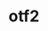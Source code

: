 ---
title: "otf2"
layout: cache
categories: [package, develop-2023-10-15]
meta: {"versions": ["2.3"], "compilers": ["cce@=15.0.1", "gcc@=11.4.0", "gcc@=9.4.0", "oneapi@=2023.2.1"], "oss": ["rhel8", "ubuntu20.04"], "platforms": ["linux"], "targets": ["neoverse_v1", "ppc64le", "x86_64_v3", "zen4"], "stacks": ["e4s", "e4s-cray-rhel", "e4s-neoverse_v1", "e4s-oneapi", "e4s-power", "e4s-rocm-external", "root"], "num_specs": 5, "num_specs_by_stack": {"e4s-cray-rhel": 1, "root": 5, "e4s-neoverse_v1": 1, "e4s-power": 1, "e4s": 1, "e4s-rocm-external": 1, "e4s-oneapi": 1}}
spec_details: [{"hash": "uvcaldxgiowcfzqssprxwarwa2wamjj2", "compiler": "cce@=15.0.1", "versions": ["2.3"], "os": "rhel8", "platform": "linux", "target": "zen4", "variants": ["build_system=autotools", "patches=7e56d93"], "stacks": ["e4s-cray-rhel", "root"], "size": "-", "tarball": "https://binaries.spack.io/releases/develop-2023-10-15/build_cache/linux-rhel8-zen4/cce-15.0.1/otf2-2.3/linux-rhel8-zen4-cce-15.0.1-otf2-2.3-uvcaldxgiowcfzqssprxwarwa2wamjj2.spack"}, {"hash": "hqwlsfjo6lxqj4d22spungm6pl6gotpr", "compiler": "gcc@=11.4.0", "versions": ["2.3"], "os": "ubuntu20.04", "platform": "linux", "target": "neoverse_v1", "variants": ["build_system=autotools", "patches=7e56d93"], "stacks": ["e4s-neoverse_v1", "root"], "size": "-", "tarball": "https://binaries.spack.io/releases/develop-2023-10-15/build_cache/linux-ubuntu20.04-neoverse_v1/gcc-11.4.0/otf2-2.3/linux-ubuntu20.04-neoverse_v1-gcc-11.4.0-otf2-2.3-hqwlsfjo6lxqj4d22spungm6pl6gotpr.spack"}, {"hash": "m7m3auvw4vudysvo4dyhp6zks5czitjd", "compiler": "gcc@=9.4.0", "versions": ["2.3"], "os": "ubuntu20.04", "platform": "linux", "target": "ppc64le", "variants": ["build_system=autotools", "patches=7e56d93"], "stacks": ["e4s-power", "root"], "size": "-", "tarball": "https://binaries.spack.io/releases/develop-2023-10-15/build_cache/linux-ubuntu20.04-ppc64le/gcc-9.4.0/otf2-2.3/linux-ubuntu20.04-ppc64le-gcc-9.4.0-otf2-2.3-m7m3auvw4vudysvo4dyhp6zks5czitjd.spack"}, {"hash": "jo63kyabgj45ilgd7b6i7fdmlitvom5a", "compiler": "gcc@=11.4.0", "versions": ["2.3"], "os": "ubuntu20.04", "platform": "linux", "target": "x86_64_v3", "variants": ["build_system=autotools", "patches=7e56d93"], "stacks": ["e4s", "e4s-rocm-external", "root"], "size": "-", "tarball": "https://binaries.spack.io/releases/develop-2023-10-15/build_cache/linux-ubuntu20.04-x86_64_v3/gcc-11.4.0/otf2-2.3/linux-ubuntu20.04-x86_64_v3-gcc-11.4.0-otf2-2.3-jo63kyabgj45ilgd7b6i7fdmlitvom5a.spack"}, {"hash": "4w3m7uom3ue5ktnq5bq3kxeo2k73aaqy", "compiler": "oneapi@=2023.2.1", "versions": ["2.3"], "os": "ubuntu20.04", "platform": "linux", "target": "x86_64_v3", "variants": ["build_system=autotools", "patches=7e56d93"], "stacks": ["e4s-oneapi", "root"], "size": "-", "tarball": "https://binaries.spack.io/releases/develop-2023-10-15/build_cache/linux-ubuntu20.04-x86_64_v3/oneapi-2023.2.1/otf2-2.3/linux-ubuntu20.04-x86_64_v3-oneapi-2023.2.1-otf2-2.3-4w3m7uom3ue5ktnq5bq3kxeo2k73aaqy.spack"}]
---